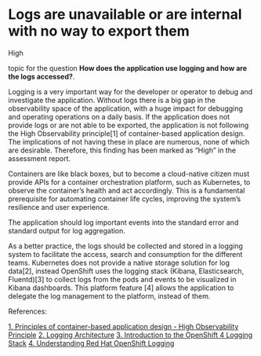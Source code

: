 # Logs are unavailable or are internal with no way to export them

<div class="risk-rounded-box high">High</div>

topic for the question **How does the application use logging and how are the logs accessed?**.

Logging is a very important way for the developer or operator to debug and
investigate the application. Without logs there is a big gap in the observability
space of the application, with a huge impact for debugging and operating operations
on a daily basis. If the application does not provide logs or are not able to be
exported, the application is not following the High Observability principle[1]
of container-based application design. The implications of not having these in
place are numerous, none of which are desirable. Therefore, this finding has been
marked as “High” in the assessment report.

Containers are like black boxes, but to become a cloud-native citizen must
provide APIs for a container orchestration platform, such as Kubernetes, to
observe the container’s health and act accordingly. This is a fundamental
prerequisite for automating container life cycles, improving the system’s resilience
and user experience. 

The application should log important events into the standard error and
standard output for log aggregation.

As a better practice, the logs should be collected and stored in a logging system
to facilitate the access, search and consumption for the different teams.
Kubernetes does not provide a native storage solution for log data[2], instead
OpenShift uses the logging stack (Kibana, Elasticsearch, Fluentd)[3] to collect
logs from the pods and events to be visualized in Kibana dashboards. This platform
feature [4] allows the application to delegate the log management to the platform,
instead of them.

References:

[1. Principles of container-based application design - High Observability Principle](https://www.redhat.com/en/resources/cloud-native-container-design-whitepaper)
[2. Logging Architecture](https://kubernetes.io/docs/concepts/cluster-administration/logging/)
[3. Introduction to the OpenShift 4 Logging Stack](https://cloud.redhat.com/blog/introduction-to-the-openshift-4-logging-stack)
[4. Understanding Red Hat OpenShift Logging](https://docs.openshift.com/container-platform/4.8/logging/cluster-logging.html)
